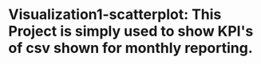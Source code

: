 # Visualization1-scatterplot: This Project is simply used to show KPI's of csv shown for monthly reporting. 

